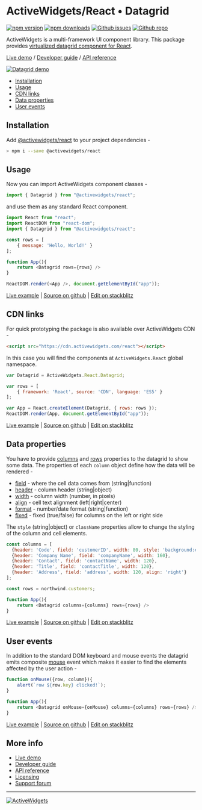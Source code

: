 
### 

# ActiveWidgets/React • Datagrid 

[![npm version](https://img.shields.io/npm/v/@activewidgets/react)](https://www.npmjs.com/package/@activewidgets/react "View this project on npm")
[![npm downloads](https://img.shields.io/npm/dm/@activewidgets/react)](https://www.npmjs.com/package/@activewidgets/react "npm package downloads/month")
[![Github issues](https://img.shields.io/github/issues/activewidgets/react)](https://github.com/activewidgets/react/issues "See Github issues")
[![Github repo](https://img.shields.io/github/stars/activewidgets/react?label=GitHub&style=social)](https://github.com/activewidgets/react "Open Github repo")

ActiveWidgets is a multi-framework UI component library. This package provides [virtualized datagrid component for React](https://activewidgets.com/react/data-grid/).

[Live demo](https://react.activewidgets.com) / [Developer guide](https://activewidgets.com/guide/) / [API reference](https://activewidgets.com/api/)

[![Datagrid demo](https://cdn.activewidgets.com/assets/screens/demo.png)](https://react.activewidgets.com)

- [Installation](#installation)
- [Usage](#usage)
- [CDN links](#cdn-links)
- [Data properties](#data-properties)
- [User events](#user-events)

## Installation

Add [@activewidgets/react](https://activewidgets.com/api/packages/react/) to your project dependencies -

```sh
> npm i --save @activewidgets/react
```

## Usage

Now you can import ActiveWidgets component classes -

```js
import { Datagrid } from "@activewidgets/react";
```

and use them as any standard React component.

```js
import React from "react";
import ReactDOM from "react-dom";
import { Datagrid } from "@activewidgets/react";

const rows = [
    { message: 'Hello, World!' }
];

function App(){
    return <Datagrid rows={rows} />
}

ReactDOM.render(<App />, document.getElementById("app"));
```

[Live example](https://react.activewidgets.com/hello-world/) | [Source on github](https://github.com/activewidgets/react/tree/master/examples/hello-world) | [Edit on stackblitz](https://stackblitz.com/github/activewidgets/react/tree/master/examples/hello-world?file=src/index.js)

## CDN links

For quick prototyping the package is also available over ActiveWidgets CDN -

```html
<script src="https://cdn.activewidgets.com/react"></script>
```

In this case you will find the components at `ActiveWidgets.React` global namespace.

```js
var Datagrid = ActiveWidgets.React.Datagrid;

var rows = [
    { framework: 'React', source: 'CDN', language: 'ES5' }
];

var App = React.createElement(Datagrid, { rows: rows });
ReactDOM.render(App, document.getElementById("app"));
```

[Live example](https://react.activewidgets.com/examples/local/cdn-es5/) | [Source on github](https://github.com/activewidgets/react/tree/master/examples/cdn-es5) | [Edit on stackblitz](https://stackblitz.com/github/activewidgets/react/tree/master/examples/cdn-es5)

## Data properties

You have to provide [columns](https://activewidgets.com/api/datagrid/columns/) and [rows](https://activewidgets.com/api/datagrid/rows/) properties to the datagrid to show some data. The properties of each `column` object define how the data will be rendered -

- [field](https://activewidgets.com/api/datagrid/columns/#field) - where the cell data comes from (string|function)
- [header](https://activewidgets.com/api/datagrid/columns/#header) - column header (string|object)
- [width](https://activewidgets.com/api/datagrid/columns/#width) - column width (number, in pixels)
- [align](https://activewidgets.com/api/datagrid/columns/#align) - cell text alignment (left|right|center)
- [format](https://activewidgets.com/api/datagrid/columns/#format) - number/date format (string|function)
- [fixed](https://activewidgets.com/api/datagrid/columns/#fixed) - fixed (true/false) for columns on the left or right side

The `style` (string|object) or `className` properties allow to change the styling of the column and cell elements.

```js
const columns = [
  {header: 'Code', field: 'customerID', width: 80, style: 'background:#def', fixed: true},
  {header: 'Company Name', field: 'companyName', width: 160},
  {header: 'Contact', field: 'contactName', width: 120},
  {header: 'Title', field: 'contactTitle', width: 120},
  {header: 'Address', field: 'address', width: 120, align: 'right'}
];

const rows = northwind.customers;

function App(){
    return <Datagrid columns={columns} rows={rows} />
}
```

[Live example](https://react.activewidgets.com/columns/) | [Source on github](https://github.com/activewidgets/react/tree/master/examples/columns) | [Edit on stackblitz](https://stackblitz.com/github/activewidgets/react/tree/master/examples/columns?file=src/index.js)


## User events

In addition to the standard DOM keyboard and mouse events the datagrid emits composite 
[mouse](https://activewidgets.com/api/datagrid/mouse-event/) event which makes it easier to find the elements affected by the user action -

```js
function onMouse({row, column}){
    alert(`row ${row.key} clicked!`);
}

function App(){
    return <Datagrid onMouse={onMouse} columns={columns} rows={rows} />
}
```

[Live example](https://react.activewidgets.com/events/) | [Source on github](https://github.com/activewidgets/react/tree/master/examples/events) | [Edit on stackblitz](https://stackblitz.com/github/activewidgets/react/tree/master/examples/events?file=src/index.js)

## More info

- [Live demo](https://react.activewidgets.com) 
- [Developer guide](https://activewidgets.com/guide/) 
- [API reference](https://activewidgets.com/api/)
- [Licensing](https://activewidgets.com/licenses/)
- [Support forum](https://activewidgets.com/messages/)


---

[![ActiveWidgets](https://activewidgets.com/include/logo/aw-logo-40.png)](https://activewidgets.com) 
